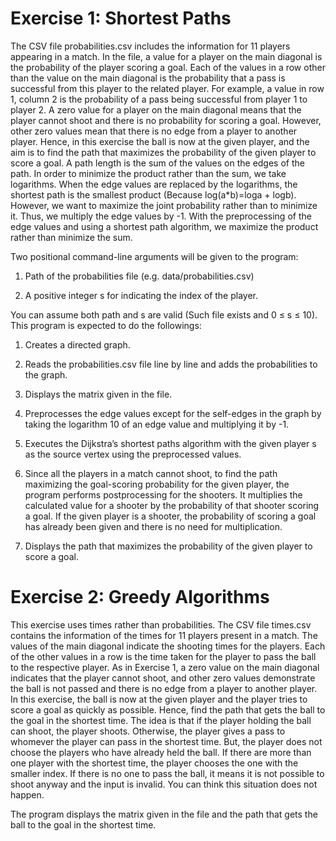 # Exercise 1: Shortest Paths
The CSV file probabilities.csv includes the information for 11 players appearing in a match.
In the file, a value for a player on the main diagonal is the probability of the player scoring a
goal. Each of the values in a row other than the value on the main diagonal is the probability
that a pass is successful from this player to the related player. For example, a value in row 1,
column 2 is the probability of a pass being successful from player 1 to player 2. A zero value
for a player on the main diagonal means that the player cannot shoot and there is no
probability for scoring a goal. However, other zero values mean that there is no edge from a
player to another player. Hence, in this exercise the ball is now at the given player, and the
aim is to find the path that maximizes the probability of the given player to score a goal.
A path length is the sum of the values on the edges of the path. In order to minimize the
product rather than the sum, we take logarithms. When the edge values are replaced by the
logarithms, the shortest path is the smallest product (Because log(a*b)=loga + logb).
However, we want to maximize the joint probability rather than to minimize it. Thus, we
multiply the edge values by -1. With the preprocessing of the edge values and using a
shortest path algorithm, we maximize the product rather than minimize the sum.

Two positional command-line arguments will be given to the program:

1. Path of the probabilities file (e.g. data/probabilities.csv)

2. A positive integer s for indicating the index of the player.

You can assume both path and s are valid (Such file exists and 0 ≤ s ≤ 10).
This program is expected to do the followings:

1. Creates a directed graph.

2. Reads the probabilities.csv file line by line and adds the probabilities to the graph.

3. Displays the matrix given in the file.

4. Preprocesses the edge values except for the self-edges in the graph by taking the
logarithm 10 of an edge value and multiplying it by -1.

5. Executes the Dijkstra’s shortest paths algorithm with the given player s as the source
vertex using the preprocessed values.

6. Since all the players in a match cannot shoot, to find the path maximizing the
goal-scoring probability for the given player, the program performs postprocessing for
the shooters. It multiplies the calculated value for a shooter by the probability of that
shooter scoring a goal. If the given player is a shooter, the probability of scoring a
goal has already been given and there is no need for multiplication.

7. Displays the path that maximizes the probability of the given player to score a goal.

# Exercise 2: Greedy Algorithms

This exercise uses times rather than probabilities. The CSV file times.csv contains the
information of the times for 11 players present in a match. The values of the main diagonal
indicate the shooting times for the players. Each of the other values in a row is the time
taken for the player to pass the ball to the respective player. As in Exercise 1, a zero value
on the main diagonal indicates that the player cannot shoot, and other zero values
demonstrate the ball is not passed and there is no edge from a player to another player. In
this exercise, the ball is now at the given player and the player tries to score a goal as
quickly as possible. Hence, find the path that gets the ball to the goal in the shortest time.
The idea is that if the player holding the ball can shoot, the player shoots. Otherwise, the
player gives a pass to whomever the player can pass in the shortest time. But, the player
does not choose the players who have already held the ball. If there are more than one
player with the shortest time, the player chooses the one with the smaller index.
If there is no one to pass the ball, it means it is not possible to shoot anyway and the input is
invalid. You can think this situation does not happen.

The program displays the matrix given in the file and the path that gets the ball to the goal in
the shortest time.
